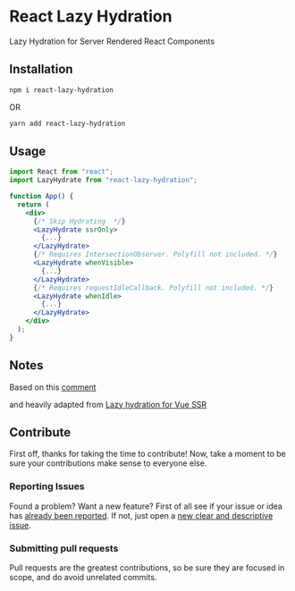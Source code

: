# React Lazy Hydration

Lazy Hydration for Server Rendered React Components

## Installation

```bash
npm i react-lazy-hydration
```

OR

```bash
yarn add react-lazy-hydration
```

## Usage

```jsx
import React from "react";
import LazyHydrate from "react-lazy-hydration";

function App() {
  return (
    <div>
      {/* Skip Hydrating  */}
      <LazyHydrate ssrOnly>
        {...}
      </LazyHydrate>
      {/* Requires IntersectionObserver. Polyfill not included. */}
      <LazyHydrate whenVisible>
        {...}
      </LazyHydrate>
      {/* Requires requestIdleCallback. Polyfill not included. */}
      <LazyHydrate whenIdle>
        {...}
      </LazyHydrate>
    </div>
  );
}
```

## Notes

Based on this [comment](https://github.com/facebook/react/issues/10923#issuecomment-338715787)

and heavily adapted from [Lazy hydration for Vue SSR](https://github.com/znck/lazy-hydration)

## Contribute

First off, thanks for taking the time to contribute!
Now, take a moment to be sure your contributions make sense to everyone else.

### Reporting Issues

Found a problem? Want a new feature? First of all see if your issue or idea has [already been reported](https://github.com/hadeeb/react-lazy-hydrate/issues).
If not, just open a [new clear and descriptive issue](https://github.com/hadeeb/react-lazy-hydrate/issues/new).

### Submitting pull requests

Pull requests are the greatest contributions, so be sure they are focused in scope, and do avoid unrelated commits.
